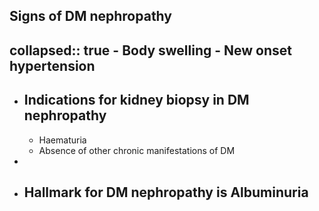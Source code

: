 ## Signs of DM nephropathy
collapsed:: true
	- Body swelling
	- New onset hypertension
-
- ## Indications for kidney biopsy in DM nephropathy
	- Haematuria
	- Absence of other chronic manifestations of DM
-
- ## Hallmark for DM nephropathy is **Albuminuria**